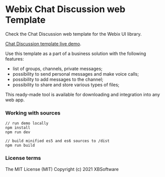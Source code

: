 Webix Chat Discussion web Template
============

Check the Chat Discussion web template for the Webix UI library.

[Chat Discussion template live demo](https://webix-hub.github.io/chat-discussion-template/dist/es5/index.html).

Use this template as a part of a business solution with the following features:
- list of groups, channels, private messages;
- possibility to send personal messages and make voice calls;
- possibility to add messages to the channel;
- possibility to share and store various types of files;

This ready-made tool is available for downloading and integration into any web app.

### Working with sources

```
// run demo locally
npm install
npm run dev

// build minified es5 and es6 sources to /dist
npm run build
```

### License terms

The MIT License (MIT)
Copyright (c) 2021 XBSoftware